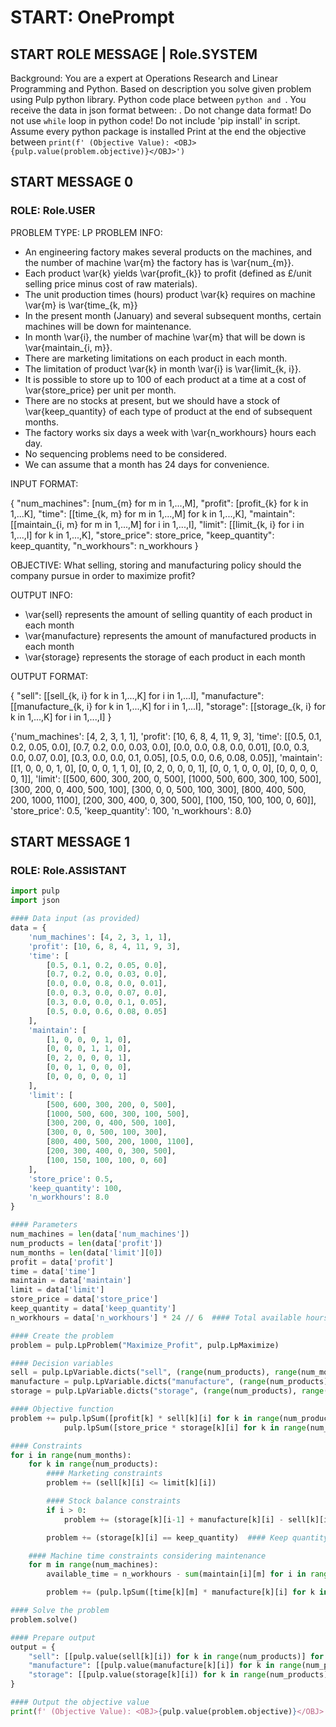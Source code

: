 # START: OnePrompt 
## START ROLE MESSAGE | Role.SYSTEM 
Background: You are a expert at Operations Research and Linear Programming and Python. Based on description you solve given problem using Pulp python library. Python code place between ```python and ```. You receive the data in json format between: <DATA></DATA>. Do not change data format! Do not use `while` loop in python code! Do not include 'pip install' in script. Assume every python package is installed Print at the end the objective between <OBJ></OBJ> `print(f' (Objective Value): <OBJ>{pulp.value(problem.objective)}</OBJ>')`  
## START MESSAGE 0 
### ROLE: Role.USER
<DESCRIPTION>
PROBLEM TYPE: LP
PROBLEM INFO:

- An engineering factory makes several products on the machines, and the number of machine \var{m} the factory has is \var{num_{m}}.
- Each product \var{k} yields \var{profit_{k}} to profit (defined as £/unit selling price minus cost of raw materials).
- The unit production times (hours) product \var{k} requires on machine \var{m} is \var{time_{k, m}}
- In the present month (January) and several subsequent months, certain machines will be down for maintenance.
- In month \var{i}, the number of machine \var{m} that will be down is \var{maintain_{i, m}}.
- There are marketing limitations on each product in each month. 
- The limitation of product \var{k} in month \var{i} is \var{limit_{k, i}}.
- It is possible to store up to 100 of each product at a time at a cost of \var{store_price} per unit per month. 
- There are no stocks at present, but we should have a stock of \var{keep_quantity} of each type of product at the end of subsequent months.
- The factory works six days a week with \var{n_workhours} hours each day. 
- No sequencing problems need to be considered.
- We can assume that a month has 24 days for convenience.

INPUT FORMAT:

{
    "num_machines": [num_{m} for m in 1,...,M],
    "profit": [profit_{k} for k in 1,...K],
    "time": [[time_{k, m} for m in 1,...,M] for k in 1,...,K],
    "maintain": [[maintain_{i, m} for m in 1,...,M] for i in 1,...,I],
    "limit": [[limit_{k, i} for i in 1,...,I] for k in 1,...,K],
    "store_price": store_price,
    "keep_quantity": keep_quantity,
    "n_workhours": n_workhours
}

OBJECTIVE: What selling, storing and manufacturing policy should the company pursue in order to maximize profit?

OUTPUT INFO:

- \var{sell} represents the amount of selling quantity of each product in each month
- \var{manufacture} represents the amount of manufactured products in each month
- \var{storage} represents the storage of each product in each month

OUTPUT FORMAT:

{
    "sell": [[sell_{k, i} for k in 1,...,K] for i in 1,...I],
    "manufacture": [[manufacture_{k, i} for k in 1,...,K] for i in 1,...I],
    "storage": [[storage_{k, i} for k in 1,...,K] for i in 1,...,I]
}

</DESCRIPTION>
<DATA>
{'num_machines': [4, 2, 3, 1, 1], 'profit': [10, 6, 8, 4, 11, 9, 3], 'time': [[0.5, 0.1, 0.2, 0.05, 0.0], [0.7, 0.2, 0.0, 0.03, 0.0], [0.0, 0.0, 0.8, 0.0, 0.01], [0.0, 0.3, 0.0, 0.07, 0.0], [0.3, 0.0, 0.0, 0.1, 0.05], [0.5, 0.0, 0.6, 0.08, 0.05]], 'maintain': [[1, 0, 0, 0, 1, 0], [0, 0, 0, 1, 1, 0], [0, 2, 0, 0, 0, 1], [0, 0, 1, 0, 0, 0], [0, 0, 0, 0, 0, 1]], 'limit': [[500, 600, 300, 200, 0, 500], [1000, 500, 600, 300, 100, 500], [300, 200, 0, 400, 500, 100], [300, 0, 0, 500, 100, 300], [800, 400, 500, 200, 1000, 1100], [200, 300, 400, 0, 300, 500], [100, 150, 100, 100, 0, 60]], 'store_price': 0.5, 'keep_quantity': 100, 'n_workhours': 8.0}</DATA>


## START MESSAGE 1 
### ROLE: Role.ASSISTANT
```python
import pulp
import json

#### Data input (as provided)
data = {
    'num_machines': [4, 2, 3, 1, 1],
    'profit': [10, 6, 8, 4, 11, 9, 3],
    'time': [
        [0.5, 0.1, 0.2, 0.05, 0.0],
        [0.7, 0.2, 0.0, 0.03, 0.0],
        [0.0, 0.0, 0.8, 0.0, 0.01],
        [0.0, 0.3, 0.0, 0.07, 0.0],
        [0.3, 0.0, 0.0, 0.1, 0.05],
        [0.5, 0.0, 0.6, 0.08, 0.05]
    ],
    'maintain': [
        [1, 0, 0, 0, 1, 0],
        [0, 0, 0, 1, 1, 0],
        [0, 2, 0, 0, 0, 1],
        [0, 0, 1, 0, 0, 0],
        [0, 0, 0, 0, 0, 1]
    ],
    'limit': [
        [500, 600, 300, 200, 0, 500],
        [1000, 500, 600, 300, 100, 500],
        [300, 200, 0, 400, 500, 100],
        [300, 0, 0, 500, 100, 300],
        [800, 400, 500, 200, 1000, 1100],
        [200, 300, 400, 0, 300, 500],
        [100, 150, 100, 100, 0, 60]
    ],
    'store_price': 0.5,
    'keep_quantity': 100,
    'n_workhours': 8.0
}

#### Parameters
num_machines = len(data['num_machines'])
num_products = len(data['profit'])
num_months = len(data['limit'][0])
profit = data['profit']
time = data['time']
maintain = data['maintain']
limit = data['limit']
store_price = data['store_price']
keep_quantity = data['keep_quantity']
n_workhours = data['n_workhours'] * 24 // 6  #### Total available hours in a month

#### Create the problem
problem = pulp.LpProblem("Maximize_Profit", pulp.LpMaximize)

#### Decision variables
sell = pulp.LpVariable.dicts("sell", (range(num_products), range(num_months)), lowBound=0, cat='Continuous')
manufacture = pulp.LpVariable.dicts("manufacture", (range(num_products), range(num_months)), lowBound=0, cat='Continuous')
storage = pulp.LpVariable.dicts("storage", (range(num_products), range(num_months)), lowBound=0, cat='Continuous')

#### Objective function
problem += pulp.lpSum([profit[k] * sell[k][i] for k in range(num_products) for i in range(num_months)]) - \
            pulp.lpSum([store_price * storage[k][i] for k in range(num_products) for i in range(num_months)])

#### Constraints
for i in range(num_months):
    for k in range(num_products):
        #### Marketing constraints
        problem += (sell[k][i] <= limit[k][i])

        #### Stock balance constraints
        if i > 0:
            problem += (storage[k][i-1] + manufacture[k][i] - sell[k][i] == storage[k][i])

        problem += (storage[k][i] == keep_quantity)  #### Keep quantity requirement

    #### Machine time constraints considering maintenance
    for m in range(num_machines):
        available_time = n_workhours - sum(maintain[i][m] for i in range(num_months))

        problem += (pulp.lpSum([time[k][m] * manufacture[k][i] for k in range(num_products)]) <= available_time)

#### Solve the problem
problem.solve()

#### Prepare output
output = {
    "sell": [[pulp.value(sell[k][i]) for k in range(num_products)] for i in range(num_months)],
    "manufacture": [[pulp.value(manufacture[k][i]) for k in range(num_products)] for i in range(num_months)],
    "storage": [[pulp.value(storage[k][i]) for k in range(num_products)] for i in range(num_months)]
}

#### Output the objective value
print(f' (Objective Value): <OBJ>{pulp.value(problem.objective)}</OBJ>')
```

